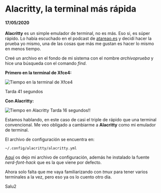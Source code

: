 # **Alacritty**, la terminal más rápida
#### 17/05/2020

**Alacritty** es un simple emulador de terminal, no es más. Eso si, es súper rápido. Lo había escuchado en el podcast de [atareao.es](https://www.atareao.es/software/utilidades/emulador-de-terminal-mas-rapido/) y decidí hacer la prueba yo mismo, una de las cosas que más me gustan es hacer lo mismo en menos tiempo.

Creé un archivo en el fondo de mi sistema con el nombre *archivoprueba* y hice una búsqueda con el comando *find*.

**Primero en la terminal de Xfce4:**

![Tiempo en la terminal de Xfce4](https://silly-goldberg-68d2eb.netlify.app/alacritty-la-terminal-mas-rapida/timeTerminal.png   "Tiempo en la terminal de Xfce4")

Tarda 41 segundos

**Con Alacritty:**

![Tiempo en Alacritty](https://silly-goldberg-68d2eb.netlify.app/alacritty-la-terminal-mas-rapida/timeAlacritty.png   "Tiempo en Alacritty")
Tarda 16 segundos!!

Estamos hablando, en este caso de casi el triple de rápido que una terminal convencional. Me veo obligado a cambiarme a **Alacritty** como mi emulador de terminal.

El archivo de configuración se encuentra en:

    ~/.config/alacritty/alacritty.yml

[Aquí](https://github.com/clonbg/configs/blob/master/alacritty.yml) os dejo mi archivo de configuración, además he instalado la fuente *nerd-font-hack* que es la que viene por defecto.

Ahora solo falta que me vaya familiarizando con *tmux* para tener varios terminales a la vez, pero eso ya os lo cuento otro día.

Salu2
